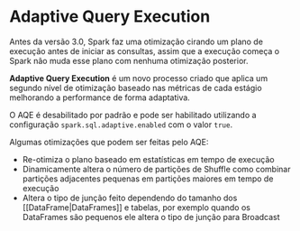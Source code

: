 # Adaptive Query Execution

Antes da versão 3.0, Spark faz uma otimização cirando um plano de execução antes de iniciar as consultas, assim que a execução começa o Spark não muda esse plano com nenhuma otimização posterior.

**Adaptive Query Execution** é um novo processo criado que aplica um segundo nível de otimização baseado nas métricas de cada estágio melhorando a performance de forma adaptativa.

O AQE é desabilitado por padrão e pode ser habilitado utilizando a configuração `spark.sql.adaptive.enabled` com o valor `true`.

Algumas otimizações que podem ser feitas pelo AQE:

- Re-otimiza o plano baseado em estatísticas em tempo de execução
- Dinamicamente altera o número de partições de Shuffle como combinar partições adjacentes pequenas em partições maiores em tempo de execução
- Altera o tipo de junção feito dependendo do tamanho dos [[DataFrame|DataFrames]] e tabelas, por exemplo quando os DataFrames são pequenos ele altera o tipo de junção para Broadcast
